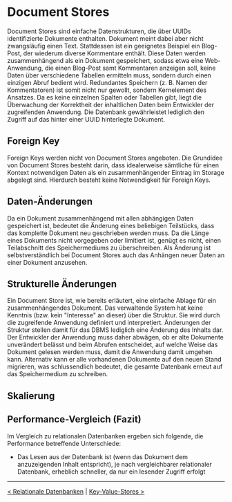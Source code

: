 # Document Stores

Document Stores sind einfache Datenstrukturen, die über UUIDs identifizierte Dokumente enthalten. Dokument meint dabei aber nicht zwangsläufig einen Text. Stattdessen ist ein geeignetes Beispiel ein Blog-Post, der wiederum diverse Kommentare enthält. Diese Daten werden zusammenhängend als ein Dokument gespeichert, sodass etwa eine Web-Anwendung, die einen Blog-Post samt Kommentaren anzeigen soll, keine Daten über verschiedene Tabellen ermitteln muss, sondern durch einen einzigen Abruf bedient wird. Redundantes Speichern (z. B. Namen der Kommentatoren) ist somit nicht nur gewollt, sondern Kernelement des Ansatzes. Da es keine einzelnen Spalten oder Tabellen gibt, liegt die Überwachung der Korrektheit der inhaltlichen Daten beim Entwickler der zugreifenden Anwendung. Die Datenbank gewährleistet lediglich den Zugriff auf das hinter einer UUID hinterlegte Dokument.



## Foreign Key

Foreign Keys werden nicht von Document Stores angeboten. Die Grundidee von Document Stores besteht darin, dass idealerweise sämtliche für einen Kontext notwendigen Daten als ein zusammenhängender Eintrag im Storage abgelegt sind. Hierdurch besteht keine Notwendigkeit für Foreign Keys.



## Daten-Änderungen

Da ein Dokument zusammenhängend mit allen abhängigen Daten gespeichert ist, bedeutet die Änderung eines beliebigen Teilstücks, dass das komplette Dokument neu geschrieben werden muss. Da die Länge eines Dokuments nicht vorgegeben oder limitiert ist, genügt es nicht, einen Teilabschnitt des Speichermediums zu überschreiben. Als Änderung ist selbstverständlich bei Document Stores auch das Anhängen neuer Daten an einer Dokument anzusehen.



## Strukturelle Änderungen

Ein Document Store ist, wie bereits erläutert, eine einfache Ablage für ein zusammenhängendes Dokument. Das verwaltende System hat keine Kenntnis (bzw. kein "Interesse" an dieser) über die Struktur. Sie wird durch die zugreifende Anwendung definiert und interpretiert. Änderungen der Struktur stellen damit für das DBMS lediglich eine Änderung des Inhalts dar. Der Entwickler der Anwendung muss daher abwägen, ob er alte Dokumente unverändert belässt und beim Abrufen entscheidet, auf welche Weise das Dokument gelesen werden muss, damit die Anwendung damit umgehen kann. Alternativ kann er alle vorhandenen Dokumente auf den neuen Stand migrieren, was schlussendlich bedeutet, die gesamte Datenbank erneut auf das Speichermedium zu schreiben.



## Skalierung





## Performance-Vergleich (Fazit)

Im Vergleich zu relationalen Datenbanken ergeben sich folgende, die Performance betreffende Unterschiede:



* Das Lesen aus der Datenbank ist (wenn das Dokument dem anzuzeigenden Inhalt entspricht), je nach vergleichbarer relationaler Datenbank, erheblich schneller, da nur ein lesender Zugriff erfolgt



------

[< Relationale Datenbanken](Relationale_Datenbanken.md) | [Key-Value-Stores >](Key-Value-Stores.md)